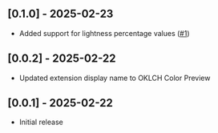 ## [0.1.0] - 2025-02-23

- Added support for lightness percentage values ([#1](https://github.com/dotnize/oklch-preview/issues/1))

## [0.0.2] - 2025-02-22

- Updated extension display name to OKLCH Color Preview

## [0.0.1] - 2025-02-22

- Initial release
